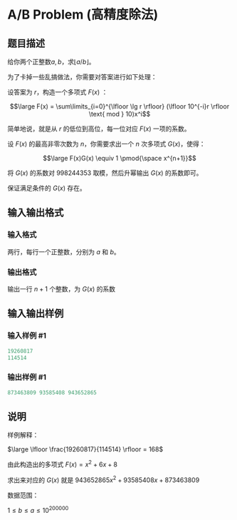 # A/B Problem (高精度除法)

## 题目描述

给你两个正整数$a,b$，求$\lfloor a/b \rfloor$。

为了卡掉一些乱搞做法，你需要对答案进行如下处理：

设答案为 $r$，构造一个多项式 $F(x)$ ：

$$\large F(x) = \sum\limits_{i=0}^{\lfloor \lg r \rfloor} (\lfloor 10^{-i}r \rfloor \text{ mod } 10)x^i$$

简单地说，就是从 $r$ 的低位到高位，每一位对应 $F(x)$ 一项的系数。

设 $F(x)$ 的最高非零次数为 $n$，你需要求出一个 $n$ 次多项式 $G(x)$，使得：

$$\large F(x)G(x) \equiv 1 \pmod{\space x^{n+1}}$$

将 $G(x)$ 的系数对 $998244353$ 取模，然后升幂输出 $G(x)$ 的系数即可。

保证满足条件的 $G(x)$ 存在。

## 输入输出格式

### 输入格式

两行，每行一个正整数，分别为 $a$ 和 $b$。

### 输出格式

输出一行 $n+1$ 个整数，为 $G(x)$ 的系数

## 输入输出样例

### 输入样例 #1

```cpp
19260817
114514
```


### 输出样例 #1

```cpp
873463809 93585408 943652865 
```


## 说明

样例解释：

$\large \lfloor \frac{19260817}{114514} \rfloor = 168$

由此构造出的多项式 $F(x)=x^2+6x+8$

求出来对应的 $G(x)$ 就是 $943652865x^2 + 93585408x + 873463809$

数据范围：

$1\le b \le a \le 10^{200000}$

